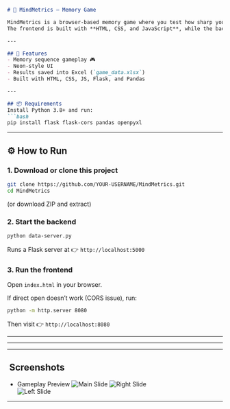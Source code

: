 ````markdown
# 🧠 MindMetrics — Memory Game

MindMetrics is a browser-based memory game where you test how sharp your recall is.  
The frontend is built with **HTML, CSS, and JavaScript**, while the backend is a **Flask server** that saves results into an Excel file (`game_data.xlsx`) using **pandas**.

---

## 🚀 Features
- Memory sequence gameplay 🎮  
- Neon-style UI  
- Results saved into Excel (`game_data.xlsx`)  
- Built with HTML, CSS, JS, Flask, and Pandas  

---

## 📦 Requirements
Install Python 3.8+ and run:
```bash
pip install flask flask-cors pandas openpyxl
````

---

## ⚙️ How to Run

### 1. Download or clone this project

```bash
git clone https://github.com/YOUR-USERNAME/MindMetrics.git
cd MindMetrics
```

(or download ZIP and extract)

### 2. Start the backend

```bash
python data-server.py
```

Runs a Flask server at 👉 `http://localhost:5000`

### 3. Run the frontend

Open `index.html` in your browser.

If direct open doesn’t work (CORS issue), run:

```bash
python -m http.server 8080
```

Then visit 👉 `http://localhost:8080`

---




---

---
## ​ Screenshots


 - Gameplay Preview
![Main Slide](images/main.png)
![Right Slide](images/right.png)  
![Left Slide](images/left.png)

---

